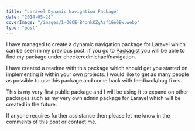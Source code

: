 ```yaml
---
title: "Laravel Dynamic Navigation Package"
date: "2014-05-28"
coverImage: "/images/1-OGCE-B4onkKZyAzf1Ge0Ew.webp"
type: "post"
---
```


I have managed to create a dynamic navigation package for Laravel which can be seen in my previous post. If you go to [Packagist](https://packagist.org/packages/checkeredmichael/navigation) you will be able to find my package under checkeredmichael/navigation.

I have created a readme with this package which should get you started on implementing it within your own projects. I would like to get as many people as possible to use this package and come back with feedback/bug fixes.

This is my very first public package and I will be using it to expand on other packages such as my very own admin package for Laravel which will be created in the future.

If anyone requires further assistance then please let me know in the comments of this post or contact me.
